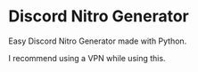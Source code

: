 # Discord Nitro Generator
Easy Discord Nitro Generator made with Python.

I recommend using a VPN while using this.
